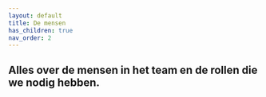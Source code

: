 ```yaml
---
layout: default
title: De mensen
has_children: true
nav_order: 2
---
```


## Alles over de mensen in het team en de rollen die we nodig hebben. 
